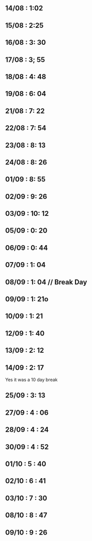 ## 14/08 : 1:02

## 15/08 : 2:25

## 16/08 : 3: 30

## 17/08 : 3; 55

## 18/08 : 4: 48

## 19/08 : 6: 04

## 21/08 : 7: 22

## 22/08 : 7: 54

## 23/08 : 8: 13

## 24/08 : 8: 26

## 01/09 : 8: 55

## 02/09 : 9: 26

## 03/09 : 10: 12

<!-- AI SKIPPED -->
<!-- PART 2 -->

## 05/09 : 0: 20

## 06/09 : 0: 44

## 07/09 : 1: 04

## 08/09 : 1: 04 // Break Day

## 09/09 : 1: 21o

## 10/09 : 1: 21

## 12/09 : 1: 40

## 13/09 : 2: 12

## 14/09 : 2: 17

Yes it was a 10 day break

## 25/09 : 3: 13

## 27/09 : 4 : 06

## 28/09 : 4 : 24

## 30/09 : 4 : 52

## 01/10 : 5 : 40

## 02/10 : 6 : 41

## 03/10 : 7 : 30

## 08/10 : 8 : 47

## 09/10 : 9 : 26

<!--

http://localhost:3000/videos/ce723dd5-2cf8-45b4-afcc-5f1d87e0873a
 -->
